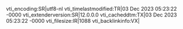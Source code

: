 vti_encoding:SR|utf8-nl
vti_timelastmodified:TR|03 Dec 2023 05:23:22 -0000
vti_extenderversion:SR|12.0.0.0
vti_cacheddtm:TX|03 Dec 2023 05:23:22 -0000
vti_filesize:IR|1088
vti_backlinkinfo:VX|

